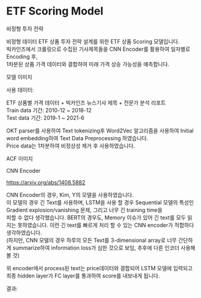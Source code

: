 # ETF Scoring Model
비정형 투자 전략  


비정형 데이터 ETF 상품 투자 전략 설계를 위한 ETF 상품 Scoring 모델입니다.  
빅카인즈에서 크롤링으로 수집된 기사제목들을 CNN Encoder를 활용하여 일자별로 Encoding 후,  
1차분된 상품 가격 데이터와 결합하여 미래 가격 상승 가능성을 예측합니다.  


모델 이미지  


사용 데이터:  


ETF 상품별 가격 데이터 + 빅카인즈 뉴스기사 제목 + 전문가 분석 리포트  
Train data 기간: 2010-12 ~ 2018-12  
Test data 기간: 2019-1 ~ 2021-6  


OKT parser를 사용하여 Text tokenizing후 Word2Vec 알고리즘을 사용하여 Initial word embedding하여 Text Data Preprocessing 하였습니다.  
Price data는 1차분하여 비정상성 제거 후 사용하였습니다.  


ACF 이미지


CNN Encoder


https://arxiv.org/abs/1408.5882

CNN Encoder의 경우, Kim, Y의 모델을 사용하였습니다.  
이 모델의 경우 긴 Text를 사용하며, LSTM을 사용 할 경우 Sequential 모델의 특성인 Gradient explosion/vanishing 문제, 그리고 너무 긴 training time을  
피할 수 없다 생각했습니다. BERT의 경우도, Memory 이슈가 있어 긴 text를 모두 읽지는 못하였습니다. 이런 긴 text를 빠르게 처리 할 수 있는 CNN encoder가 적합하다 생각하였습니다.  
(하지만, CNN 모델의 경우 하루의 모든 Text를 3-dimensional array로 너무 간단하게 summarize하여 information loss가 심한 것으로 보임, 추후에 다른 인코더 사용해 볼 것)  



위 encoder에서 process된 text는 price데이터와 결합되어 LSTM 모델에 입력되고 최종 hidden layer가 FC layer를 통과하여 score를 내보내게 됩니다.



결과:



